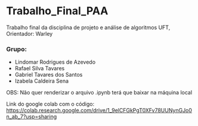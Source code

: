 # Trabalho_Final_PAA
Trabalho final da disciplina de projeto e análise de algoritmos UFT, Orientador: Warley

### Grupo:

- Lindomar Rodrigues de Azevedo
- Rafael Silva Tavares
- Gabriel Tavares dos Santos
- Izabela Caldeira Sena

OBS: Não quer renderizar o arquivo .ipynb terá que baixar na máquina local

Link do google colab com o código: https://colab.research.google.com/drive/1_9elCFGkPgT0XFv78UUNynGJo0n_ab_7?usp=sharing
